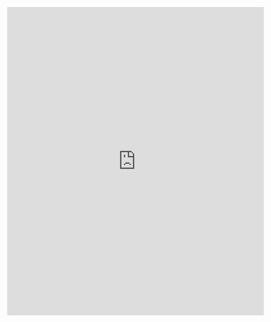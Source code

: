 <iframe src="https://onedrive.live.com/embed?cid=E08261FABC767662&resid=E08261FABC767662%2112940&authkey=AFShINtiNyjPdio&em=2" width="600" height="720" frameborder="0" scrolling="no"></iframe>
